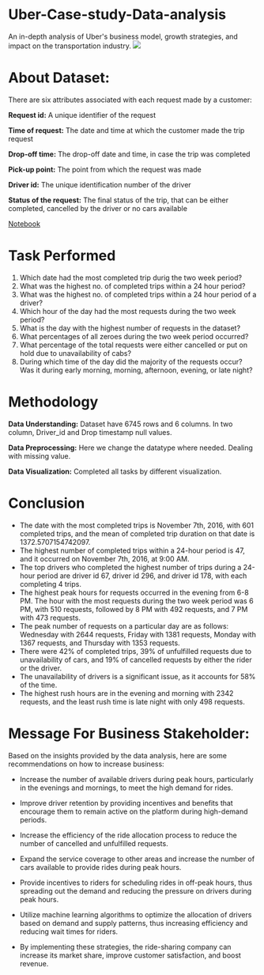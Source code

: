 # Uber-Case-study-Data-analysis
An in-depth analysis of Uber's business model, growth strategies, and impact on the transportation industry.
![](https://0701.static.prezi.com/preview/v2/meun2ytoymcmeinmx4ygrlirvt6jc3sachvcdoaizecfr3dnitcq_3_0.png)

# About Dataset:
There are six attributes associated with each request made by a customer:

**Request id:** A unique identifier of the request

**Time of request:** The date and time at which the customer made the trip request

**Drop-off time:** The drop-off date and time, in case the trip was completed

**Pick-up point:** The point from which the request was made

**Driver id:** The unique identification number of the driver

**Status of the request:** The final status of the trip, that can be either completed, cancelled by the driver or no cars available

[Notebook](https://github.com/khushiyadav2022/Uber-Case-study-Data-analysis/blob/08089cf98cfa56683871b7a42e86c9e17de8f089/uber-data-analysis.ipynb)<br>

# Task Performed
1. Which date had the most completed trip durig the two week period?<br>
2. What was the highest no. of completed trips within a 24 hour period?<br>
3. What was the highest no. of completed trips within a 24 hour period of a driver?<br>
4. Which hour of the day had the most requests during the two week period?<br>
5. What is the day with the highest number of requests in the dataset?<br>
6. What percentages of all zeroes during the two week period occurred?<br>
7. What percentage of the total requests were either cancelled or put on hold due to unavailability of cabs?<br>
8. During which time of the day did the majority of the requests occur? Was it during early morning, morning, afternoon, evening, or late night?<br>

# Methodology<br>
**Data Understanding:** Dataset have 6745 rows and 6 columns. In two column, Driver_id and Drop timestamp null values.

**Data Preprocessing:** Here we change the datatype where needed. Dealing with missing value.

**Data Visualization:** Completed all tasks by different visualization.

# Conclusion
- The date with the most completed trips is November 7th, 2016, with 601 completed trips, and the mean of completed trip duration on that date is 1372.5707154742097.
- The highest number of completed trips within a 24-hour period is 47, and it occurred on November 7th, 2016, at 9:00 AM.
- The top drivers who completed the highest number of trips during a 24-hour period are driver id 67, driver id 296, and driver id 178, with each completing 4 trips.
- The highest peak hours for requests occurred in the evening from 6-8 PM. The hour with the most requests during the two week period was 6 PM, with 510 requests, followed by 8 PM with 492 requests, and 7 PM with 473 requests.
- The peak number of requests on a particular day are as follows: Wednesday with 2644 requests, Friday with 1381 requests, Monday with 1367 requests, and Thursday with 1353 requests.
- There were 42% of completed trips, 39% of unfulfilled requests due to unavailability of cars, and 19% of cancelled requests by either the rider or the driver.
- The unavailability of drivers is a significant issue, as it accounts for 58% of the time.
- The highest rush hours are in the evening and morning with 2342 requests, and the least rush time is late night with only 498 requests.

# Message For Business Stakeholder:
Based on the insights provided by the data analysis, here are some recommendations on how to increase business:

- Increase the number of available drivers during peak hours, particularly in the evenings and mornings, to meet the high demand for rides.

- Improve driver retention by providing incentives and benefits that encourage them to remain active on the platform during high-demand periods.

- Increase the efficiency of the ride allocation process to reduce the number of cancelled and unfulfilled requests.

- Expand the service coverage to other areas and increase the number of cars available to provide rides during peak hours.

- Provide incentives to riders for scheduling rides in off-peak hours, thus spreading out the demand and reducing the pressure on drivers during peak hours.

- Utilize machine learning algorithms to optimize the allocation of drivers based on demand and supply patterns, thus increasing efficiency and reducing wait times for riders.

- By implementing these strategies, the ride-sharing company can increase its market share, improve customer satisfaction, and boost revenue.
